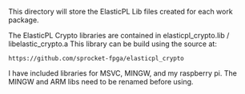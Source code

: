 This directory will store the ElasticPL Lib files created for each work package.

The ElasticPL Crypto libraries are contained in elasticpl_crypto.lib / libelastic_crypto.a  This library can be build using the source at:

    https://github.com/sprocket-fpga/elasticpl_crypto
    
I have included libraries for MSVC, MINGW, and my raspberry pi.  The MINGW and ARM libs need to be renamed before using.
